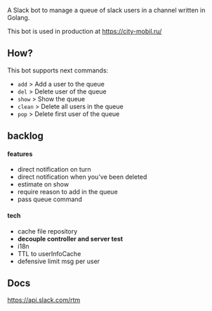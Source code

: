 A Slack bot to manage a queue of slack users in a channel written in Golang.

This bot is used in production at https://city-mobil.ru/

## How?

This bot supports next commands:

* `add`   >   Add a user to the queue
* `del`   >   Delete user of the queue
* `show`  >   Show the queue 
* `clean` >   Delete all users in the queue 
* `pop`  >   Delete first user of the queue

## backlog
#### features
* direct notification on turn
* direct notification when you've been deleted
* estimate on show
* require reason to add in the queue
* pass queue command
#### tech
* cache file repository
* **decouple controller and server test**
* i18n
* TTL to userInfoCache
* defensive limit msg per user


## Docs
https://api.slack.com/rtm
